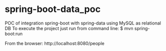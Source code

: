 # spring-boot-data_poc
POC of integration spring-boot with spring-data using MySQL as relational DB
To execute the project just run from command line: $ mvn spring-boot:run

From the browser: http://localhost:8080/people
